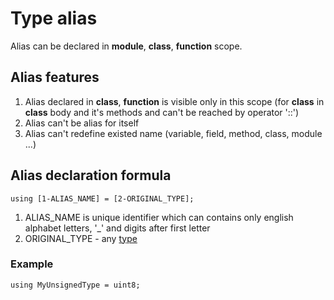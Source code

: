 # Type alias

Alias can be declared in **module**, **class**, **function** scope.



## Alias features

1. Alias declared in **class**, **function** is visible only in this scope (for **class** in **class** body and it's methods and can't be reached by operator '::')
2. Alias can't be alias for itself
3. Alias can't redefine existed name (variable, field, method, class, module ...)



## Alias declaration formula

```
using [1-ALIAS_NAME] = [2-ORIGINAL_TYPE];
```
1. ALIAS_NAME is unique identifier which can contains only english alphabet letters, '_' and digits after first letter
2. ORIGINAL_TYPE - any [type](01-Types.md)

### Example

```
using MyUnsignedType = uint8;
```
